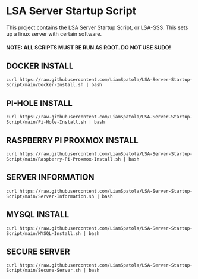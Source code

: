 # LSA Server Startup Script #

This project contains the LSA Server Startup Script, or LSA-SSS. This sets up a linux server with certain software.

#### NOTE: ALL SCRIPTS MUST BE RUN AS ROOT. DO NOT USE SUDO! ####

## DOCKER INSTALL ##
`curl https://raw.githubusercontent.com/LiamSpatola/LSA-Server-Startup-Script/main/Docker-Install.sh | bash`

## PI-HOLE INSTALL ##
`curl https://raw.githubusercontent.com/LiamSpatola/LSA-Server-Startup-Script/main/Pi-Hole-Install.sh | bash`

## RASPBERRY PI PROXMOX INSTALL ##
`curl https://raw.githubusercontent.com/LiamSpatola/LSA-Server-Startup-Script/main/Raspberry-Pi-Proxmox-Install.sh | bash`

## SERVER INFORMATION ##
`curl https://raw.githubusercontent.com/LiamSpatola/LSA-Server-Startup-Script/main/Server-Information.sh | bash`

## MYSQL INSTALL ##
`curl https://raw.githubusercontent.com/LiamSpatola/LSA-Server-Startup-Script/main/MYSQL-Install.sh | bash`

## SECURE SERVER ##
`curl https://raw.githubusercontent.com/LiamSpatola/LSA-Server-Startup-Script/main/Secure-Server.sh | bash`
